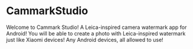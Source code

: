 # CammarkStudio
Welcome to Cammark Studio! A Leica-inspired camera watermark app for Android!
You will be able to create a photo with Leica-inspired watermark just like Xiaomi devices!
Any Android devices, all allowed to use!
